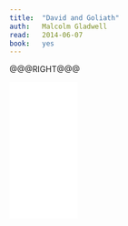 ```yaml
---
title:	"David and Goliath"
auth:	Malcolm Gladwell
read:	2014-06-07
book:	yes
---
```






@@@RIGHT@@@
<iframe style="width:120px;height:240px;" marginwidth="0" marginheight="0" scrolling="no" frameborder="0" src="//ws-na.amazon-adsystem.com/widgets/q?ServiceVersion=20070822&OneJS=1&Operation=GetAdHtml&MarketPlace=US&source=ss&ref=ss_til&ad_type=product_link&tracking_id=wojcadamkoszh-20&marketplace=amazon&region=US&placement=B00BAXFAOW&asins=B00BAXFAOW&linkId=WGLBZTLAH3CVTDHF&show_border=false&link_opens_in_new_window=true&price_color=333333&title_color=C00000&bg_color=FFFFFF"> </iframe>

